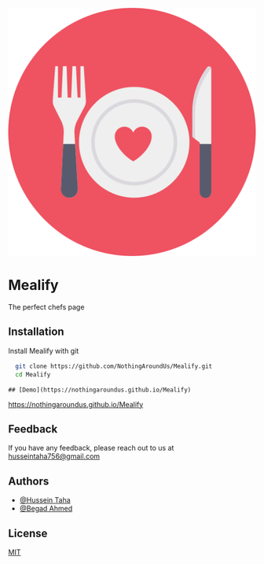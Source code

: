 
![Logo](img/favicon.png)
# Mealify

The perfect chefs page


## Installation

Install Mealify with git

```bash
  git clone https://github.com/NothingAroundUs/Mealify.git
  cd Mealify
```
    ## [Demo](https://nothingaroundus.github.io/Mealify)

https://nothingaroundus.github.io/Mealify
## Feedback

If you have any feedback, please reach out to us at [husseintaha756@gmail.com](mailto:husseintaha756@gmail.com)


## Authors

- [@Hussein Taha](https://github.com/NothingAroundUs)
- [@Begad Ahmed](#)


## License

[MIT](https://choosealicense.com/licenses/mit/)

